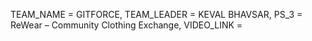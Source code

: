 TEAM_NAME = GITFORCE,
TEAM_LEADER = KEVAL BHAVSAR,
PS_3 = ReWear – Community Clothing Exchange,
VIDEO_LINK = 
